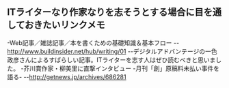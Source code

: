 ## ITライターなり作家なりを志そうとする場合に目を通しておきたいリンクメモ

-Web記事／雑誌記事／本を書くための基礎知識＆基本フロー
--http://www.buildinsider.net/hub/writing/01
--デジタルアドバンテージの一色 政彦さんによるすばらしい記事。ITライターを志す人はぜひ読むべきと思いました。
-芥川賞作家・柳美里に直撃インタビュー -月刊「創」原稿料未払い事件を語る-
--http://getnews.jp/archives/686281

